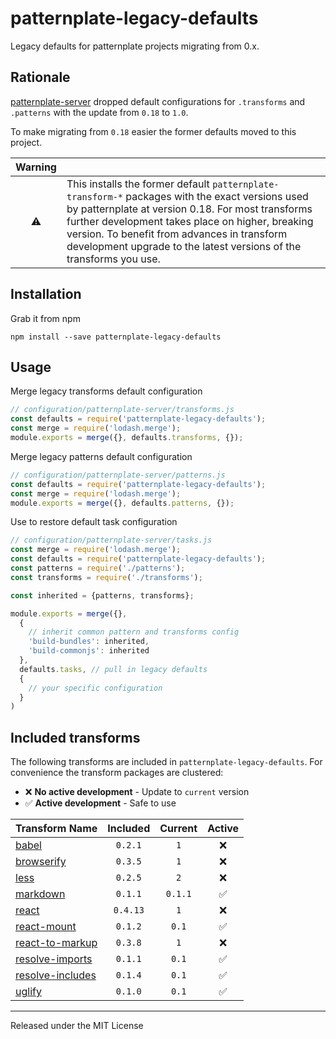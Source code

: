 # patternplate-legacy-defaults

Legacy defaults for patternplate projects migrating from 0.x.

## Rationale

[patternplate-server][1] dropped default configurations
for `.transforms` and `.patterns` with the update from `0.18` to `1.0`.

To make migrating from `0.18` easier the former defaults moved to this project.

| Warning   |     |
|:---------:|:----|
| :warning: | This installs the former default `patternplate-transform-*` packages with the exact versions used by patternplate at version 0.18. For most transforms further development takes place on higher, breaking version. To benefit from advances in transform development upgrade to the latest versions of the transforms you use. |

## Installation

Grab it from npm

```
npm install --save patternplate-legacy-defaults
```

## Usage

Merge legacy transforms default configuration

```js
// configuration/patternplate-server/transforms.js
const defaults = require('patternplate-legacy-defaults');
const merge = require('lodash.merge');
module.exports = merge({}, defaults.transforms, {});
```

Merge legacy patterns default configuration

```js
// configuration/patternplate-server/patterns.js
const defaults = require('patternplate-legacy-defaults');
const merge = require('lodash.merge');
module.exports = merge({}, defaults.patterns, {});
```

Use to restore default task configuration

```js
// configuration/patternplate-server/tasks.js
const merge = require('lodash.merge');
const defaults = require('patternplate-legacy-defaults');
const patterns = require('./patterns');
const transforms = require('./transforms');

const inherited = {patterns, transforms};

module.exports = merge({},
  {
    // inherit common pattern and transforms config
    'build-bundles': inherited,
    'build-commonjs': inherited
  },
  defaults.tasks, // pull in legacy defaults
  {
    // your specific configuration
  }
)
```

## Included transforms

The following transforms are included in `patternplate-legacy-defaults`. For convenience the transform packages are clustered:

*  :x: **No active development** - Update to `current` version
*  :white_check_mark: **Active development** - Safe to use 

| Transform Name   | Included | Current | Active |
|:-----------------|:--------:|:-------:|:------:|
| [babel][babel] | `0.2.1`  | `1` | :x: |
| [browserify][browserify]   | `0.3.5` | `1` | :x: |
| [less][less] | `0.2.5` | `2` | :x: |
| [markdown][markdown] | `0.1.1` | `0.1.1` | :white_check_mark: |
| [react][react] | `0.4.13` | `1` | :x: |
| [react-mount][react-mount] | `0.1.2` | `0.1` | :white_check_mark: |
| [react-to-markup][react-to-markup] | `0.3.8` | `1` | :x: |
| [resolve-imports][resolve-imports] | `0.1.1` | `0.1` | :white_check_mark: |
| [resolve-includes][resolve-includes] | `0.1.4` | `0.1` | :white_check_mark: |
| [uglify][uglify] | `0.1.0` | `0.1` | :white_check_mark: |



---
Released under the MIT License

[1]: https://github.com/sinnerschrader/patternplate-server
[babel]: https://github.com/sinnerschrader/patternplate-transform-babel
[browserify]: https://github.com/sinnerschrader/patternplate-transform-browserify
[less]: https://github.com/sinnerschrader/patternplate-transform-less
[markdown]: https://github.com/sinnerschrader/patternplate-transform-markdown
[react]: https://github.com/sinnerschrader/patternplate-transform-react
[react-mount]: https://github.com/sinnerschrader/patternplate-transform-react-mount
[react-to-markup]: https://github.com/sinnerschrader/patternplate-transform-react-to-markup
[resolve-imports]: https://github.com/sinnerschrader/patternplate-transform-resolve-imports
[resolve-includes]: https://github.com/sinnerschrader/patternplate-transform-resolve-includes
[uglify]: https://github.com/sinnerschrader/patternplate-transform-uglify
